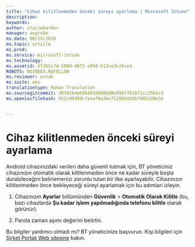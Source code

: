 ```yaml
---
title: "Cihaz kilitlenmeden önceki süreyi ayarlama | Microsoft Intune"
description: 
keywords: 
author: staciebarker
manager: angrobe
ms.date: 08/29/2016
ms.topic: article
ms.prod: 
ms.service: microsoft-intune
ms.technology: 
ms.assetid: 5f365c7d-5889-4072-a994-613ce3c26ce4
ROBOTS: NOINDEX,NOFOLLOW
ms.reviewer: arnab
ms.suite: ems
translationtype: Human Translation
ms.sourcegitcommit: 38301b4e6964550008b08e99bf7016f1cc2561c3
ms.openlocfilehash: 952c99399c7eaaf9a36e7528bb1b5b70852d8e3e


---
```



# Cihaz kilitlenmeden önceki süreyi ayarlama

Android cihazınızdaki verileri daha güvenli tutmak için, BT yöneticiniz cihazınızın otomatik olarak kilitlenmeden önce ne kadar süreyle boşta durabileceğini belirlemenizi zorunlu tutan bir ilke ayarlayabilir. Cihazınızın kilitlenmeden önce bekleyeceği süreyi ayarlamak için bu adımları izleyin.

1.  Cihazınızın **Ayarlar** bölümünden **Güvenlik** &gt; **Otomatik Olarak Kilitle** (bu, bazı cihazlarda **Şu kadar işlem yapılmadığında telefonu kilitle** olarak görünür).

2.  Parola zaman aşımı değerini belirtin.

Bu bilgiler yardımcı olmadı mı? BT yöneticinize başvurun. Kişi bilgileri için [Şirket Portalı Web sitesine](http://portal.manage.microsoft.com) bakın.





<!--HONumber=Aug16_HO5-->


